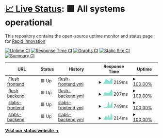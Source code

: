 # [📈 Live Status](https://Rapid-Innovation.github.io/infra-yml-web-status-ri): <!--live status--> **🟩 All systems operational**

This repository contains the open-source uptime monitor and status page for [Rapid Innovation](https://www.rapidinnovation.io/)

[![Uptime CI](https://github.com/Rapid-Innovation/infra-yml-web-status-ri/workflows/Uptime%20CI/badge.svg)](https://github.com/Rapid-Innovation/infra-yml-web-status-ri/actions?query=workflow%3A%22Uptime+CI%22)
[![Response Time CI](https://github.com/Rapid-Innovation/infra-yml-web-status-ri/workflows/Response%20Time%20CI/badge.svg)](https://github.com/Rapid-Innovation/infra-yml-web-status-ri/actions?query=workflow%3A%22Response+Time+CI%22)
[![Graphs CI](https://github.com/Rapid-Innovation/infra-yml-web-status-ri/workflows/Graphs%20CI/badge.svg)](https://github.com/Rapid-Innovation/infra-yml-web-status-ri/actions?query=workflow%3A%22Graphs+CI%22)
[![Static Site CI](https://github.com/Rapid-Innovation/infra-yml-web-status-ri/workflows/Static%20Site%20CI/badge.svg)](https://github.com/Rapid-Innovation/infra-yml-web-status-ri/actions?query=workflow%3A%22Static+Site+CI%22)
[![Summary CI](https://github.com/Rapid-Innovation/infra-yml-web-status-ri/workflows/Summary%20CI/badge.svg)](https://github.com/Rapid-Innovation/infra-yml-web-status-ri/actions?query=workflow%3A%22Summary+CI%22)

<!--start: status pages-->
<!-- This summary is generated by Upptime (https://github.com/upptime/upptime) -->
<!-- Do not edit this manually, your changes will be overwritten -->
<!-- prettier-ignore -->
| URL | Status | History | Response Time | Uptime |
| --- | ------ | ------- | ------------- | ------ |
| <img alt="" src="https://favicons.githubusercontent.com/flush.com" height="13"> [Flush frontend](https://flush.com) | 🟩 Up | [flush-frontend.yml](https://github.com/Rapid-Innovation/infra-yml-web-status-ri/commits/HEAD/history/flush-frontend.yml) | <details><summary><img alt="Response time graph" src="./graphs/flush-frontend/response-time-week.png" height="20"> 219ms</summary><br><a href="https://uptime.dev.rapidinnovation.tech/history/flush-frontend"><img alt="Response time 209" src="https://img.shields.io/endpoint?url=https%3A%2F%2Fraw.githubusercontent.com%2FRapid-Innovation%2Finfra-yml-web-status-ri%2FHEAD%2Fapi%2Fflush-frontend%2Fresponse-time.json"></a><br><a href="https://uptime.dev.rapidinnovation.tech/history/flush-frontend"><img alt="24-hour response time 279" src="https://img.shields.io/endpoint?url=https%3A%2F%2Fraw.githubusercontent.com%2FRapid-Innovation%2Finfra-yml-web-status-ri%2FHEAD%2Fapi%2Fflush-frontend%2Fresponse-time-day.json"></a><br><a href="https://uptime.dev.rapidinnovation.tech/history/flush-frontend"><img alt="7-day response time 219" src="https://img.shields.io/endpoint?url=https%3A%2F%2Fraw.githubusercontent.com%2FRapid-Innovation%2Finfra-yml-web-status-ri%2FHEAD%2Fapi%2Fflush-frontend%2Fresponse-time-week.json"></a><br><a href="https://uptime.dev.rapidinnovation.tech/history/flush-frontend"><img alt="30-day response time 209" src="https://img.shields.io/endpoint?url=https%3A%2F%2Fraw.githubusercontent.com%2FRapid-Innovation%2Finfra-yml-web-status-ri%2FHEAD%2Fapi%2Fflush-frontend%2Fresponse-time-month.json"></a><br><a href="https://uptime.dev.rapidinnovation.tech/history/flush-frontend"><img alt="1-year response time 209" src="https://img.shields.io/endpoint?url=https%3A%2F%2Fraw.githubusercontent.com%2FRapid-Innovation%2Finfra-yml-web-status-ri%2FHEAD%2Fapi%2Fflush-frontend%2Fresponse-time-year.json"></a></details> | <details><summary><a href="https://uptime.dev.rapidinnovation.tech/history/flush-frontend">100.00%</a></summary><a href="https://uptime.dev.rapidinnovation.tech/history/flush-frontend"><img alt="All-time uptime 100.00%" src="https://img.shields.io/endpoint?url=https%3A%2F%2Fraw.githubusercontent.com%2FRapid-Innovation%2Finfra-yml-web-status-ri%2FHEAD%2Fapi%2Fflush-frontend%2Fuptime.json"></a><br><a href="https://uptime.dev.rapidinnovation.tech/history/flush-frontend"><img alt="24-hour uptime 100.00%" src="https://img.shields.io/endpoint?url=https%3A%2F%2Fraw.githubusercontent.com%2FRapid-Innovation%2Finfra-yml-web-status-ri%2FHEAD%2Fapi%2Fflush-frontend%2Fuptime-day.json"></a><br><a href="https://uptime.dev.rapidinnovation.tech/history/flush-frontend"><img alt="7-day uptime 100.00%" src="https://img.shields.io/endpoint?url=https%3A%2F%2Fraw.githubusercontent.com%2FRapid-Innovation%2Finfra-yml-web-status-ri%2FHEAD%2Fapi%2Fflush-frontend%2Fuptime-week.json"></a><br><a href="https://uptime.dev.rapidinnovation.tech/history/flush-frontend"><img alt="30-day uptime 100.00%" src="https://img.shields.io/endpoint?url=https%3A%2F%2Fraw.githubusercontent.com%2FRapid-Innovation%2Finfra-yml-web-status-ri%2FHEAD%2Fapi%2Fflush-frontend%2Fuptime-month.json"></a><br><a href="https://uptime.dev.rapidinnovation.tech/history/flush-frontend"><img alt="1-year uptime 100.00%" src="https://img.shields.io/endpoint?url=https%3A%2F%2Fraw.githubusercontent.com%2FRapid-Innovation%2Finfra-yml-web-status-ri%2FHEAD%2Fapi%2Fflush-frontend%2Fuptime-year.json"></a></details>
| <img alt="" src="https://favicons.githubusercontent.com/api.flush.com" height="13"> [flush backend](https://api.flush.com) | 🟩 Up | [flush-backend.yml](https://github.com/Rapid-Innovation/infra-yml-web-status-ri/commits/HEAD/history/flush-backend.yml) | <details><summary><img alt="Response time graph" src="./graphs/flush-backend/response-time-week.png" height="20"> 207ms</summary><br><a href="https://uptime.dev.rapidinnovation.tech/history/flush-backend"><img alt="Response time 170" src="https://img.shields.io/endpoint?url=https%3A%2F%2Fraw.githubusercontent.com%2FRapid-Innovation%2Finfra-yml-web-status-ri%2FHEAD%2Fapi%2Fflush-backend%2Fresponse-time.json"></a><br><a href="https://uptime.dev.rapidinnovation.tech/history/flush-backend"><img alt="24-hour response time 225" src="https://img.shields.io/endpoint?url=https%3A%2F%2Fraw.githubusercontent.com%2FRapid-Innovation%2Finfra-yml-web-status-ri%2FHEAD%2Fapi%2Fflush-backend%2Fresponse-time-day.json"></a><br><a href="https://uptime.dev.rapidinnovation.tech/history/flush-backend"><img alt="7-day response time 207" src="https://img.shields.io/endpoint?url=https%3A%2F%2Fraw.githubusercontent.com%2FRapid-Innovation%2Finfra-yml-web-status-ri%2FHEAD%2Fapi%2Fflush-backend%2Fresponse-time-week.json"></a><br><a href="https://uptime.dev.rapidinnovation.tech/history/flush-backend"><img alt="30-day response time 170" src="https://img.shields.io/endpoint?url=https%3A%2F%2Fraw.githubusercontent.com%2FRapid-Innovation%2Finfra-yml-web-status-ri%2FHEAD%2Fapi%2Fflush-backend%2Fresponse-time-month.json"></a><br><a href="https://uptime.dev.rapidinnovation.tech/history/flush-backend"><img alt="1-year response time 170" src="https://img.shields.io/endpoint?url=https%3A%2F%2Fraw.githubusercontent.com%2FRapid-Innovation%2Finfra-yml-web-status-ri%2FHEAD%2Fapi%2Fflush-backend%2Fresponse-time-year.json"></a></details> | <details><summary><a href="https://uptime.dev.rapidinnovation.tech/history/flush-backend">100.00%</a></summary><a href="https://uptime.dev.rapidinnovation.tech/history/flush-backend"><img alt="All-time uptime 100.00%" src="https://img.shields.io/endpoint?url=https%3A%2F%2Fraw.githubusercontent.com%2FRapid-Innovation%2Finfra-yml-web-status-ri%2FHEAD%2Fapi%2Fflush-backend%2Fuptime.json"></a><br><a href="https://uptime.dev.rapidinnovation.tech/history/flush-backend"><img alt="24-hour uptime 100.00%" src="https://img.shields.io/endpoint?url=https%3A%2F%2Fraw.githubusercontent.com%2FRapid-Innovation%2Finfra-yml-web-status-ri%2FHEAD%2Fapi%2Fflush-backend%2Fuptime-day.json"></a><br><a href="https://uptime.dev.rapidinnovation.tech/history/flush-backend"><img alt="7-day uptime 100.00%" src="https://img.shields.io/endpoint?url=https%3A%2F%2Fraw.githubusercontent.com%2FRapid-Innovation%2Finfra-yml-web-status-ri%2FHEAD%2Fapi%2Fflush-backend%2Fuptime-week.json"></a><br><a href="https://uptime.dev.rapidinnovation.tech/history/flush-backend"><img alt="30-day uptime 100.00%" src="https://img.shields.io/endpoint?url=https%3A%2F%2Fraw.githubusercontent.com%2FRapid-Innovation%2Finfra-yml-web-status-ri%2FHEAD%2Fapi%2Fflush-backend%2Fuptime-month.json"></a><br><a href="https://uptime.dev.rapidinnovation.tech/history/flush-backend"><img alt="1-year uptime 100.00%" src="https://img.shields.io/endpoint?url=https%3A%2F%2Fraw.githubusercontent.com%2FRapid-Innovation%2Finfra-yml-web-status-ri%2FHEAD%2Fapi%2Fflush-backend%2Fuptime-year.json"></a></details>
| <img alt="" src="https://favicons.githubusercontent.com/thewearableinternet.com" height="13"> [slabs-frontend](https://thewearableinternet.com) | 🟩 Up | [slabs-frontend.yml](https://github.com/Rapid-Innovation/infra-yml-web-status-ri/commits/HEAD/history/slabs-frontend.yml) | <details><summary><img alt="Response time graph" src="./graphs/slabs-frontend/response-time-week.png" height="20"> 749ms</summary><br><a href="https://uptime.dev.rapidinnovation.tech/history/slabs-frontend"><img alt="Response time 394" src="https://img.shields.io/endpoint?url=https%3A%2F%2Fraw.githubusercontent.com%2FRapid-Innovation%2Finfra-yml-web-status-ri%2FHEAD%2Fapi%2Fslabs-frontend%2Fresponse-time.json"></a><br><a href="https://uptime.dev.rapidinnovation.tech/history/slabs-frontend"><img alt="24-hour response time 1587" src="https://img.shields.io/endpoint?url=https%3A%2F%2Fraw.githubusercontent.com%2FRapid-Innovation%2Finfra-yml-web-status-ri%2FHEAD%2Fapi%2Fslabs-frontend%2Fresponse-time-day.json"></a><br><a href="https://uptime.dev.rapidinnovation.tech/history/slabs-frontend"><img alt="7-day response time 749" src="https://img.shields.io/endpoint?url=https%3A%2F%2Fraw.githubusercontent.com%2FRapid-Innovation%2Finfra-yml-web-status-ri%2FHEAD%2Fapi%2Fslabs-frontend%2Fresponse-time-week.json"></a><br><a href="https://uptime.dev.rapidinnovation.tech/history/slabs-frontend"><img alt="30-day response time 394" src="https://img.shields.io/endpoint?url=https%3A%2F%2Fraw.githubusercontent.com%2FRapid-Innovation%2Finfra-yml-web-status-ri%2FHEAD%2Fapi%2Fslabs-frontend%2Fresponse-time-month.json"></a><br><a href="https://uptime.dev.rapidinnovation.tech/history/slabs-frontend"><img alt="1-year response time 394" src="https://img.shields.io/endpoint?url=https%3A%2F%2Fraw.githubusercontent.com%2FRapid-Innovation%2Finfra-yml-web-status-ri%2FHEAD%2Fapi%2Fslabs-frontend%2Fresponse-time-year.json"></a></details> | <details><summary><a href="https://uptime.dev.rapidinnovation.tech/history/slabs-frontend">100.00%</a></summary><a href="https://uptime.dev.rapidinnovation.tech/history/slabs-frontend"><img alt="All-time uptime 95.96%" src="https://img.shields.io/endpoint?url=https%3A%2F%2Fraw.githubusercontent.com%2FRapid-Innovation%2Finfra-yml-web-status-ri%2FHEAD%2Fapi%2Fslabs-frontend%2Fuptime.json"></a><br><a href="https://uptime.dev.rapidinnovation.tech/history/slabs-frontend"><img alt="24-hour uptime 100.00%" src="https://img.shields.io/endpoint?url=https%3A%2F%2Fraw.githubusercontent.com%2FRapid-Innovation%2Finfra-yml-web-status-ri%2FHEAD%2Fapi%2Fslabs-frontend%2Fuptime-day.json"></a><br><a href="https://uptime.dev.rapidinnovation.tech/history/slabs-frontend"><img alt="7-day uptime 100.00%" src="https://img.shields.io/endpoint?url=https%3A%2F%2Fraw.githubusercontent.com%2FRapid-Innovation%2Finfra-yml-web-status-ri%2FHEAD%2Fapi%2Fslabs-frontend%2Fuptime-week.json"></a><br><a href="https://uptime.dev.rapidinnovation.tech/history/slabs-frontend"><img alt="30-day uptime 95.96%" src="https://img.shields.io/endpoint?url=https%3A%2F%2Fraw.githubusercontent.com%2FRapid-Innovation%2Finfra-yml-web-status-ri%2FHEAD%2Fapi%2Fslabs-frontend%2Fuptime-month.json"></a><br><a href="https://uptime.dev.rapidinnovation.tech/history/slabs-frontend"><img alt="1-year uptime 95.96%" src="https://img.shields.io/endpoint?url=https%3A%2F%2Fraw.githubusercontent.com%2FRapid-Innovation%2Finfra-yml-web-status-ri%2FHEAD%2Fapi%2Fslabs-frontend%2Fuptime-year.json"></a></details>
| <img alt="" src="https://favicons.githubusercontent.com/api.thewearableinternet.com" height="13"> [slabs-backend](https://api.thewearableinternet.com/api/v1/health) | 🟩 Up | [slabs-backend.yml](https://github.com/Rapid-Innovation/infra-yml-web-status-ri/commits/HEAD/history/slabs-backend.yml) | <details><summary><img alt="Response time graph" src="./graphs/slabs-backend/response-time-week.png" height="20"> 214ms</summary><br><a href="https://uptime.dev.rapidinnovation.tech/history/slabs-backend"><img alt="Response time 168" src="https://img.shields.io/endpoint?url=https%3A%2F%2Fraw.githubusercontent.com%2FRapid-Innovation%2Finfra-yml-web-status-ri%2FHEAD%2Fapi%2Fslabs-backend%2Fresponse-time.json"></a><br><a href="https://uptime.dev.rapidinnovation.tech/history/slabs-backend"><img alt="24-hour response time 235" src="https://img.shields.io/endpoint?url=https%3A%2F%2Fraw.githubusercontent.com%2FRapid-Innovation%2Finfra-yml-web-status-ri%2FHEAD%2Fapi%2Fslabs-backend%2Fresponse-time-day.json"></a><br><a href="https://uptime.dev.rapidinnovation.tech/history/slabs-backend"><img alt="7-day response time 214" src="https://img.shields.io/endpoint?url=https%3A%2F%2Fraw.githubusercontent.com%2FRapid-Innovation%2Finfra-yml-web-status-ri%2FHEAD%2Fapi%2Fslabs-backend%2Fresponse-time-week.json"></a><br><a href="https://uptime.dev.rapidinnovation.tech/history/slabs-backend"><img alt="30-day response time 168" src="https://img.shields.io/endpoint?url=https%3A%2F%2Fraw.githubusercontent.com%2FRapid-Innovation%2Finfra-yml-web-status-ri%2FHEAD%2Fapi%2Fslabs-backend%2Fresponse-time-month.json"></a><br><a href="https://uptime.dev.rapidinnovation.tech/history/slabs-backend"><img alt="1-year response time 168" src="https://img.shields.io/endpoint?url=https%3A%2F%2Fraw.githubusercontent.com%2FRapid-Innovation%2Finfra-yml-web-status-ri%2FHEAD%2Fapi%2Fslabs-backend%2Fresponse-time-year.json"></a></details> | <details><summary><a href="https://uptime.dev.rapidinnovation.tech/history/slabs-backend">100.00%</a></summary><a href="https://uptime.dev.rapidinnovation.tech/history/slabs-backend"><img alt="All-time uptime 100.00%" src="https://img.shields.io/endpoint?url=https%3A%2F%2Fraw.githubusercontent.com%2FRapid-Innovation%2Finfra-yml-web-status-ri%2FHEAD%2Fapi%2Fslabs-backend%2Fuptime.json"></a><br><a href="https://uptime.dev.rapidinnovation.tech/history/slabs-backend"><img alt="24-hour uptime 100.00%" src="https://img.shields.io/endpoint?url=https%3A%2F%2Fraw.githubusercontent.com%2FRapid-Innovation%2Finfra-yml-web-status-ri%2FHEAD%2Fapi%2Fslabs-backend%2Fuptime-day.json"></a><br><a href="https://uptime.dev.rapidinnovation.tech/history/slabs-backend"><img alt="7-day uptime 100.00%" src="https://img.shields.io/endpoint?url=https%3A%2F%2Fraw.githubusercontent.com%2FRapid-Innovation%2Finfra-yml-web-status-ri%2FHEAD%2Fapi%2Fslabs-backend%2Fuptime-week.json"></a><br><a href="https://uptime.dev.rapidinnovation.tech/history/slabs-backend"><img alt="30-day uptime 100.00%" src="https://img.shields.io/endpoint?url=https%3A%2F%2Fraw.githubusercontent.com%2FRapid-Innovation%2Finfra-yml-web-status-ri%2FHEAD%2Fapi%2Fslabs-backend%2Fuptime-month.json"></a><br><a href="https://uptime.dev.rapidinnovation.tech/history/slabs-backend"><img alt="1-year uptime 100.00%" src="https://img.shields.io/endpoint?url=https%3A%2F%2Fraw.githubusercontent.com%2FRapid-Innovation%2Finfra-yml-web-status-ri%2FHEAD%2Fapi%2Fslabs-backend%2Fuptime-year.json"></a></details>

<!--end: status pages-->

[**Visit our status website →**](https://uptime.dev.rapidinnovation.tech/)
